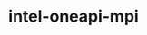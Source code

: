 ---
title: "intel-oneapi-mpi"
layout: cache
categories: [package, develop]
meta: {"versions": ["2021.12.1"], "compilers": ["gcc@=12.3.0", "intel@=2021.10.0", "oneapi@=2023.2.0", "oneapi@=2024.0.0"], "oss": ["amzn2", "ubuntu22.04"], "platforms": ["linux"], "targets": ["x86_64_v3", "x86_64_v4"], "stacks": ["aws-pcluster-x86_64_v4", "e4s-oneapi", "root"], "num_specs": 7, "num_specs_by_stack": {"root": 7, "aws-pcluster-x86_64_v4": 6, "e4s-oneapi": 1}}
spec_details: [{"hash": "b75bxvwigrtx6uj42oofrpm2mebfxfjz", "compiler": "gcc@=12.3.0", "versions": ["2021.12.1"], "os": "amzn2", "platform": "linux", "target": "x86_64_v3", "variants": ["build_system=generic", "+envmods", "+external-libfabric", "+generic-names", "~ilp64"], "stacks": ["root", "aws-pcluster-x86_64_v4"], "size": "-", "tarball": "https://binaries.spack.io/develop/build_cache/linux-amzn2-x86_64_v3/gcc-12.3.0/intel-oneapi-mpi-2021.12.1/linux-amzn2-x86_64_v3-gcc-12.3.0-intel-oneapi-mpi-2021.12.1-b75bxvwigrtx6uj42oofrpm2mebfxfjz.spack"}, {"hash": "76gx77y4tnhxzwars2ojuwjwldjahdxg", "compiler": "oneapi@=2023.2.0", "versions": ["2021.12.1"], "os": "amzn2", "platform": "linux", "target": "x86_64_v3", "variants": ["build_system=generic", "+envmods", "+external-libfabric", "+generic-names", "~ilp64"], "stacks": ["root", "aws-pcluster-x86_64_v4"], "size": "-", "tarball": "https://binaries.spack.io/develop/build_cache/linux-amzn2-x86_64_v3/oneapi-2023.2.0/intel-oneapi-mpi-2021.12.1/linux-amzn2-x86_64_v3-oneapi-2023.2.0-intel-oneapi-mpi-2021.12.1-76gx77y4tnhxzwars2ojuwjwldjahdxg.spack"}, {"hash": "wy3jitojjfq5zpumzr6es3xrcq37mbev", "compiler": "intel@=2021.10.0", "versions": ["2021.12.1"], "os": "amzn2", "platform": "linux", "target": "x86_64_v3", "variants": ["build_system=generic", "+envmods", "+external-libfabric", "+generic-names", "~ilp64"], "stacks": ["root", "aws-pcluster-x86_64_v4"], "size": "-", "tarball": "https://binaries.spack.io/develop/build_cache/linux-amzn2-x86_64_v3/intel-2021.10.0/intel-oneapi-mpi-2021.12.1/linux-amzn2-x86_64_v3-intel-2021.10.0-intel-oneapi-mpi-2021.12.1-wy3jitojjfq5zpumzr6es3xrcq37mbev.spack"}, {"hash": "clntdngsdlqepg5kfzxrke55hw25ab6c", "compiler": "gcc@=12.3.0", "versions": ["2021.12.1"], "os": "amzn2", "platform": "linux", "target": "x86_64_v4", "variants": ["build_system=generic", "+envmods", "+external-libfabric", "+generic-names", "~ilp64"], "stacks": ["root", "aws-pcluster-x86_64_v4"], "size": "-", "tarball": "https://binaries.spack.io/develop/build_cache/linux-amzn2-x86_64_v4/gcc-12.3.0/intel-oneapi-mpi-2021.12.1/linux-amzn2-x86_64_v4-gcc-12.3.0-intel-oneapi-mpi-2021.12.1-clntdngsdlqepg5kfzxrke55hw25ab6c.spack"}, {"hash": "eolzg55ctfb2bvzuatgxklq3yx7tdgnl", "compiler": "intel@=2021.10.0", "versions": ["2021.12.1"], "os": "amzn2", "platform": "linux", "target": "x86_64_v4", "variants": ["build_system=generic", "+envmods", "+external-libfabric", "+generic-names", "~ilp64"], "stacks": ["root", "aws-pcluster-x86_64_v4"], "size": "-", "tarball": "https://binaries.spack.io/develop/build_cache/linux-amzn2-x86_64_v4/intel-2021.10.0/intel-oneapi-mpi-2021.12.1/linux-amzn2-x86_64_v4-intel-2021.10.0-intel-oneapi-mpi-2021.12.1-eolzg55ctfb2bvzuatgxklq3yx7tdgnl.spack"}, {"hash": "y6ca5bte4wpvr2qgvmx3bih6p2yrq7ln", "compiler": "oneapi@=2023.2.0", "versions": ["2021.12.1"], "os": "amzn2", "platform": "linux", "target": "x86_64_v4", "variants": ["build_system=generic", "+envmods", "+external-libfabric", "+generic-names", "~ilp64"], "stacks": ["root", "aws-pcluster-x86_64_v4"], "size": "-", "tarball": "https://binaries.spack.io/develop/build_cache/linux-amzn2-x86_64_v4/oneapi-2023.2.0/intel-oneapi-mpi-2021.12.1/linux-amzn2-x86_64_v4-oneapi-2023.2.0-intel-oneapi-mpi-2021.12.1-y6ca5bte4wpvr2qgvmx3bih6p2yrq7ln.spack"}, {"hash": "pqpl5hoqw6j6l2ss555f4wsbanct5pfo", "compiler": "oneapi@=2024.0.0", "versions": ["2021.12.1"], "os": "ubuntu22.04", "platform": "linux", "target": "x86_64_v3", "variants": ["build_system=generic", "+envmods", "~external-libfabric", "~generic-names", "~ilp64"], "stacks": ["root", "e4s-oneapi"], "size": "-", "tarball": "https://binaries.spack.io/develop/build_cache/linux-ubuntu22.04-x86_64_v3/oneapi-2024.0.0/intel-oneapi-mpi-2021.12.1/linux-ubuntu22.04-x86_64_v3-oneapi-2024.0.0-intel-oneapi-mpi-2021.12.1-pqpl5hoqw6j6l2ss555f4wsbanct5pfo.spack"}]
---